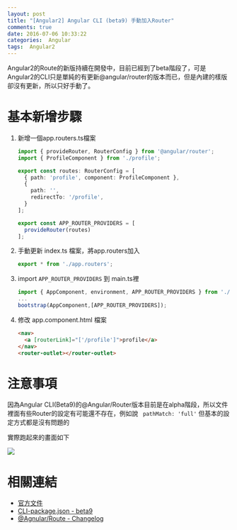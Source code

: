```yaml
---
layout: post
title: "[Angular2] Angular CLI (beta9) 手動加入Router"
comments: true
date: 2016-07-06 10:33:22
categories:  Angular
tags:  Angular2
---
```


Angular2的Route的新版持續在開發中，目前已經到了beta階段了，可是Angular2的CLI只是單純的有更新@angular/router的版本而已，但是內建的樣版卻沒有更新，所以只好手動了。


<!-- more -->

# 基本新增步驟

1. 新增一個app.routers.ts檔案

   ```typescript
   import { provideRouter, RouterConfig } from '@angular/router';
   import { ProfileComponent } from './profile';

   export const routes: RouterConfig = [
     { path: 'profile', component: ProfileComponent },
     {
       path: '',
       redirectTo: '/profile',
     }
   ];

   export const APP_ROUTER_PROVIDERS = [
     provideRouter(routes)
   ];	
   ```

2. 手動更新 index.ts 檔案，將app.routers加入
   ```typescript
   export * from './app.routers';
   ```

3. import `APP_ROUTER_PROVIDERS` 到 main.ts裡
   ```typescript
   import { AppComponent, environment, APP_ROUTER_PROVIDERS } from './app/';
   ...
   bootstrap(AppComponent,[APP_ROUTER_PROVIDERS]);
   ```

4. 修改 app.component.html 檔案
   ``` html
   <nav>
     <a [routerLink]="['/profile']">profile</a>
   </nav>
   <router-outlet></router-outlet>
   ```

# 注意事項

因為Angular CLI(Beta9)的@Angular/Router版本目前是在alpha階段，所以文件裡面有些Router的設定有可能還不存在，例如說 ` pathMatch: 'full'` 但基本的設定方式都是沒有問題的

實際跑起來的畫面如下

![](https://farm8.staticflickr.com/7291/28040799221_43163b7050_o.png)

# 相關連結

* [官方文件](https://angular.io/docs/ts/latest/guide/router.html)
* [CLI-package.json - beta9](https://github.com/angular/angular-cli/blob/v1.0.0-beta.9/addon/ng2/blueprints/ng2/files/package.json)
* [@Agnular/Route - Changelog](https://github.com/angular/angular/blob/master/modules/%40angular/router/CHANGELOG.md)





